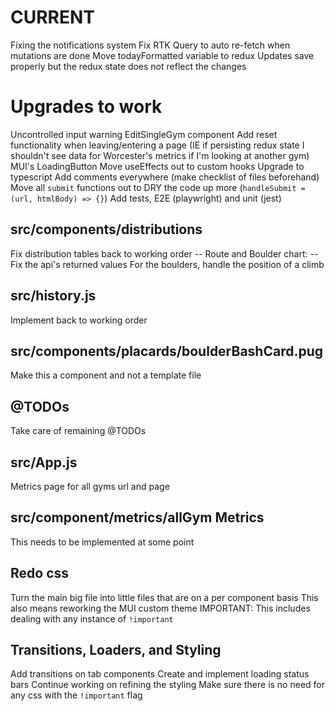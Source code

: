 # CURRENT
Fixing the notifications system
Fix RTK Query to auto re-fetch when mutations are done
Move todayFormatted variable to redux
Updates save properly but the redux state does not reflect the changes

# Upgrades to work
Uncontrolled input warning EditSingleGym component
Add reset functionality when leaving/entering a page (IE if persisting redux state I shouldn't see data for Worcester's metrics if I'm looking at another gym)
MUI's LoadingButton
Move useEffects out to custom hooks
Upgrade to typescript
Add comments everywhere (make checklist of files beforehand)
Move all `submit` functions out to DRY the code up more (`handleSubmit = (url, htmlBody) => {}`) 
Add tests, E2E (playwright) and unit (jest)

  ## src/components/distributions
  Fix distribution tables back to working order
    -- Route and Boulder chart:
      -- Fix the api's returned values
      For the boulders, handle the position of a climb

  ## src/history.js
  Implement back to working order

  ## src/components/placards/boulderBashCard.pug
  Make this a component and not a template file

  ## @TODOs
  Take care of remaining @TODOs

  ## src/App.js
  Metrics page for all gyms url and page

  ## src/component/metrics/allGym Metrics
  This needs to be implemented at some point

  ## Redo css
  Turn the main big file into little files that are on a per component basis
  This also means reworking the MUI custom theme
  IMPORTANT: This includes dealing with any instance of `!important`

  ## Transitions, Loaders, and Styling
  Add transitions on tab components
  Create and implement loading status bars
  Continue working on refining the styling
  Make sure there is no need for any css with the `!important` flag